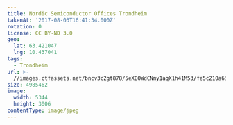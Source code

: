 ```yaml
---
title: Nordic Semiconductor Offices Trondheim
takenAt: '2017-08-03T16:41:34.000Z'
rotation: 0
license: CC BY-ND 3.0
geo:
  lat: 63.421047
  lng: 10.437041
tags:
  - Trondheim
url: >-
  //images.ctfassets.net/bncv3c2gt878/5eXBOWdCNmy1aqX1h41M53/fe5c210a65150a1168b1d0e9dc8dbf20/nordic-semiconductor-offices-trondheim_36407787605_o
size: 4985462
image:
  width: 5344
  height: 3006
contentType: image/jpeg
---
```


